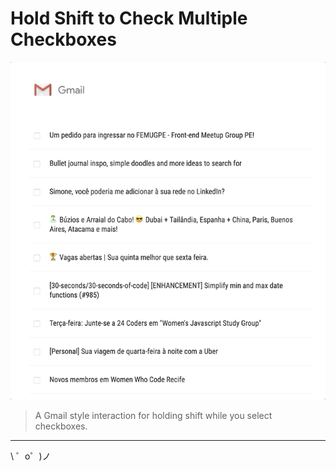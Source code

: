 Hold Shift to Check Multiple Checkboxes
=======================================

![Gif with checked multiple emails](./assets/img/gmail.gif)

> A Gmail style interaction for holding shift while you select checkboxes. 

--------------------------------------------------------------------------

\ ゜o゜)ノ
